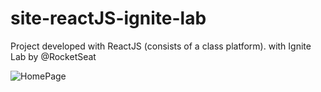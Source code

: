 # site-reactJS-ignite-lab
Project developed with ReactJS (consists of a class platform). with Ignite Lab by @RocketSeat

![HomePage](https://user-images.githubusercontent.com/107943580/175985063-a35561f9-9e8c-477a-a1b4-11c5e875a3b2.jpg)

